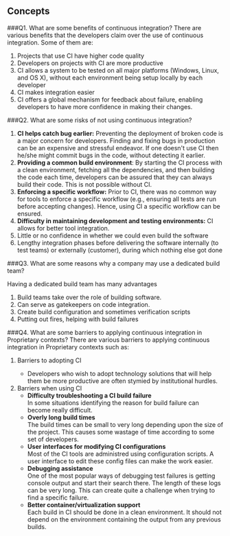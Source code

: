 ## Concepts

###Q1. What are some benefits of continuous integration?
There are various benefits that the developers claim over the use of continuous integration. Some of them are:
<ol>
<li>Projects that use CI have higher code quality</li>
<li>Developers on projects with CI are more productive</li>
<li>CI allows a system to be tested on
all major platforms (Windows, Linux, and OS X), without
each environment being setup locally by each developer</li>
<li>CI makes integration easier</li>
<li>CI offers a global mechanism for feedback about failure, enabling developers to have more confidence in making their changes.</li>


</ol>


###Q2. What are some risks of not using continuous integration?

<ol>
<li><b>CI helps catch bug earlier:</b> Preventing the deployment of
broken code is a major concern for developers. Finding and
fixing bugs in production can be an expensive and stressful
endeavor. If one doesn't use CI then he/she might commit bugs in the code, without detecting it earlier.</li>

<li><b>Providing a common build environment</b>: By starting the CI
process with a clean environment, fetching all the dependencies,
and then building the code each time, developers can be assured
that they can always build their code. This is not possible without CI.</li>
<li><b>Enforcing a specific workflow:</b> Prior to CI, there was no
common way for tools to enforce a specific workflow (e.g.,
ensuring all tests are run before accepting changes). Hence, using CI a specific workflow can be ensured.</li>
<li><b>Difficulty in maintaining development and testing environments:</b> CI allows for better tool integration.
</li>
<li>Little or no confidence in whether we could even build the software
</li>
<li>Lengthy integration phases before delivering the software internally (to test teams) or externally (customer), during which nothing else got done</li>

</ol>

###Q3. What are some reasons why a company may use a dedicated build team?

Having a dedicated build team has many advantages 
<ol>
<li>Build teams take over the role of building software.</li>
<li>Can serve as gatekeepers on code integration.</li>
<li>Create build configuration and sometimes verification scripts</li>
<li>Putting out fires, helping with build failures</li>
</ol>

###Q4. What are some barriers to applying continuous integration in Proprietary contexts? 
There are various barriers to applying continuous integration in Proprietary contexts such as: 
<ol>
<li>Barriers to adopting CI</li>
	<ul>
	<li>Developers who wish to adopt technology solutions that
will help them be more productive are often stymied by
institutional hurdles.</li>

</ul>

<li>Barriers when using CI
<ul> 
<li><b>Difficulty troubleshooting a CI build failure</b></li>
In some situations identifying the reason for build failure can become really difficult.
<li><b>Overly long build times</b></li> The build times can be small to very long depending upon the size of the project. This causes some wastage of time according to some set of developers.
<li><b>User interfaces for modifying CI configurations</b></li> Most of the CI tools are administred using configuration scripts. A user interface to edit these config files can make the work easier.
<li><b>Debugging assistance</b></li> One of the most popular ways of debugging test failures is getting console output and start their search there. The length of these logs can be very long. This can create quite a challenge when trying to find a specific failure.
<li><b>Better container/virtualization support</b></li>Each build in CI should be done in a clean environment. It should not depend on the environment containing the output from any previous builds.
</ul>
</li>

</ol>
